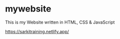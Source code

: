 # mywebsite
This is my Website written in HTML, CSS &amp; JavaScript

https://sarkitraining.netlify.app/